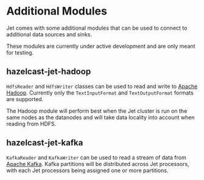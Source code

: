 # Additional Modules

Jet comes with some additional modules that can be used to connect to
additional data sources and sinks.

These modules are currently under active development and are only meant
for testing.

## hazelcast-jet-hadoop

`HdfsReader` and `HdfsWriter` classes can be used to read and write to
[Apache Hadoop](http://hadoop.apache.org/). Currently only the
`TextInputFormat` and `TextOutputFormat` formats are  supported.

The Hadoop module will perform best when the Jet cluster is run on the
same nodes as the datanodes and will take data locality into account when
reading from HDFS.

## hazelcast-jet-kafka

`KafkaReader` and `KafkaWriter` can be used to read a stream of data from
[Apache Kafka](https://kafka.apache.org/). Kafka partitions will be
distributed across Jet processors, with each Jet processors being assigned
one or more partitions.
